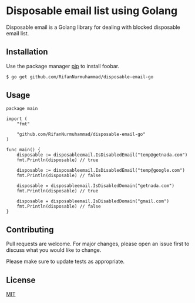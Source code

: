 # Disposable email list using Golang

Disposable email is a Golang library for dealing with blocked disposable email list.

## Installation

Use the package manager [pip](https://pip.pypa.io/en/stable/) to install foobar.

```bash
$ go get github.com/RifanNurmuhammad/disposable-email-go
```

## Usage

```golang
package main

import (
	"fmt"

	"github.com/RifanNurmuhammad/disposable-email-go"
)

func main() {
	disposable := disposableemail.IsDisabledEmail("temp@getnada.com")
	fmt.Println(disposable) // true

	disposable := disposableemail.IsDisabledEmail("temp@google.com")
	fmt.Println(disposable) // false

	disposable = disposableemail.IsDisabledDomain("getnada.com")
	fmt.Println(disposable) // true

	disposable = disposableemail.IsDisabledDomain("gmail.com")
	fmt.Println(disposable) // false
}
```

## Contributing
Pull requests are welcome. For major changes, please open an issue first to discuss what you would like to change.

Please make sure to update tests as appropriate.

## License
[MIT](https://choosealicense.com/licenses/mit/)
